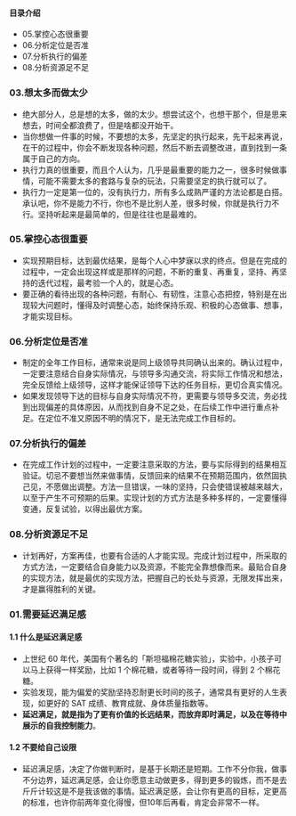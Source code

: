#### 目录介绍
- 05.掌控心态很重要
- 06.分析定位是否准
- 07.分析执行的偏差
- 08.分析资源足不足



### 03.想太多而做太少
- 绝大部分人，总是想的太多，做的太少。想尝试这个，也想干那个，但是思来想去，时间全都浪费了，但是啥都没开始干。
- 当你想做一件事的时候，不要想的太多，先坚定的执行起来，先干起来再说，在干的过程中，你会不断发现各种问题，然后不断去调整改进，直到找到一条属于自己的方向。
- 执行力真的很重要，而且个人认为，几乎是最重要的能力之一，很多时候做事情，可能不需要太多的套路与复杂的玩法，只需要坚定的执行就可以了。
- 执行力一定是第一位的，没有执行力，所有多么成熟严谨的方法论都是白搭。承认吧，你不是能力不行，你也不是比别人差，很多时候，你就是执行力不行。坚持听起来是最简单的，但是往往也是最难的。


### 05.掌控心态很重要
- 实现预期目标，达到最优结果，是每个人心中梦寐以求的终点。但是在完成的过程中，一定会出现这样或是那样的问题，不断的重复、再重复，坚持、再坚持的迭代过程，最考验一个人的，就是心态。
- 要正确的看待出现的各种问题，有耐心、有韧性，注意心态把控，特别是在出现较大问题时，懂得及时调整心态，始终保持乐观、积极的心态做事、想事，才能实现目标。



### 06.分析定位是否准
- 制定的全年工作目标，通常来说是同上级领导共同确认出来的。确认过程中，一定要注意结合自身实际情况，与领导多沟通交流，将实际工作情况和想法，完全反馈给上级领导，这样才能保证领导下达的任务目标，更切合真实情况。
- 如果发现领导下达的目标与自身实际情况不符，更需要与领导多交流，务必找到出现偏差的具体原因，从而找到自身不足之处，在后续工作中进行重点补足。在定位不准又原因不明的情况下，是无法完成工作目标的。


### 07.分析执行的偏差
- 在完成工作计划的过程中，一定要注意采取的方法，要与实际得到的结果相互验证。切忌不要想当然来做事情，反馈回来的结果不在预期范围内，依然固执己见，不愿做出调整。方法一旦错误，一味的坚持，只会使错误被越来越大，以至于产生不可预期的后果。实现计划的方式方法是多种多样的，一定要懂得变通，反复试验，以得出最优方案。


### 08.分析资源足不足
- 计划再好，方案再佳，也要有合适的人才能实现。完成计划过程中，所采取的方式方法，一定要结合自身能力以及资源，不能完全靠想像而来。最贴合自身的实现方法，就是最优的实现方法，把握自己的长处与资源，无限发挥出来，才是赢得胜利的关键。




### 01.需要延迟满足感
#### 1.1 什么是延迟满足感
- 上世纪 60 年代，美国有个著名的「斯坦福棉花糖实验」，实验中，小孩子可以马上获得一样奖励，比如 1 个棉花糖，或者等待一段时间，得到 2 个棉花糖。
- 实验发现，能为偏爱的奖励坚持忍耐更长时间的孩子，通常具有更好的人生表现，如更好的 SAT 成绩、教育成就、身体质量指数等。
- **延迟满足，就是指为了更有价值的长远结果，而放弃即时满足，以及在等待中展示的自我控制能力**。


#### 1.2 不要给自己设限
- 延迟满足感，决定了你做判断时，是基于长期还是短期。工作不分你我，做事不分边界，延迟满足感，会让你愿意主动做更多，得到更多的锻炼，而不是去斤斤计较这是不是我该做的事情。延迟满足感，会让你有更高的目标，定更高的标准，也许你前两年变化得慢，但10年后再看，肯定会非常不一样。





